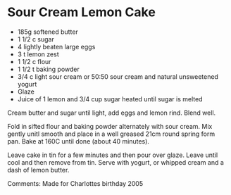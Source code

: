 # Sour Cream Lemon Cake

* 185g softened butter
* 1 1/2 c sugar
* 4 lightly beaten large eggs
* 3 t lemon zest
* 1 1/2 c flour
* 1 1/2 t baking powder
* 3/4 c light sour cream or 50:50 sour cream and natural unsweetened yogurt
* Glaze
* Juice of 1 lemon and 3/4 cup sugar heated until sugar is melted

Cream butter and sugar until light, add eggs and lemon rind.  Blend well.

Fold in sifted flour and baking powder alternately with sour cream.  Mix gently unitl smooth and place in a well greased 21cm round spring form pan.  Bake at 160C until done (about 40 minutes).

Leave cake in tin for a few minutes and then pour over glaze.  Leave until cool and then remove from tin.  Serve with yogurt, or whipped cream and a dash of lemon butter.


Comments: Made for Charlottes birthday 2005  

